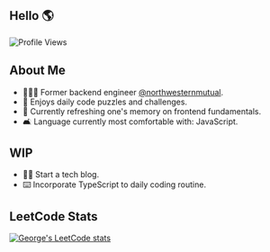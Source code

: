 ## Hello 🌎
![Profile Views](https://komarev.com/ghpvc/?username=gevuong)

## About Me

- 🧑🏻‍💻 Former backend engineer [@northwesternmutual](https://github.com/northwesternmutual).
- 🧩 Enjoys daily code puzzles and challenges.
- 🧠 Currently refreshing one's memory on frontend fundamentals.
- 🛋 Language currently most comfortable with: JavaScript.

## WIP

- ✍🏻 Start a tech blog.
- ⌨️ Incorporate TypeScript to daily coding routine.

## LeetCode Stats
[![George's LeetCode stats](https://leetcode-stats-six.vercel.app/?username=gevu0ng&theme=dark)](https://github.com/KnlnKS/leetcode-stats)
